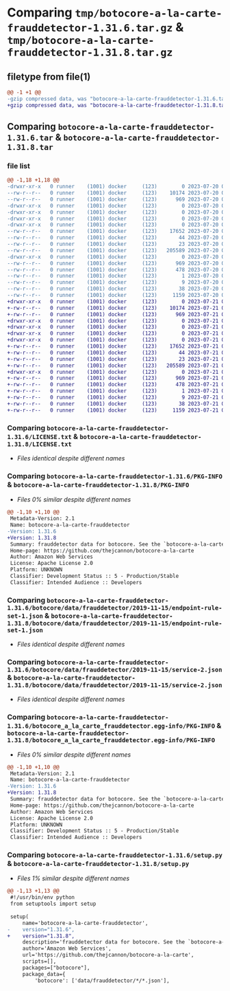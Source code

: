 # Comparing `tmp/botocore-a-la-carte-frauddetector-1.31.6.tar.gz` & `tmp/botocore-a-la-carte-frauddetector-1.31.8.tar.gz`

## filetype from file(1)

```diff
@@ -1 +1 @@
-gzip compressed data, was "botocore-a-la-carte-frauddetector-1.31.6.tar", last modified: Thu Jul 20 01:20:25 2023, max compression
+gzip compressed data, was "botocore-a-la-carte-frauddetector-1.31.8.tar", last modified: Fri Jul 21 01:21:34 2023, max compression
```

## Comparing `botocore-a-la-carte-frauddetector-1.31.6.tar` & `botocore-a-la-carte-frauddetector-1.31.8.tar`

### file list

```diff
@@ -1,18 +1,18 @@
-drwxr-xr-x   0 runner    (1001) docker     (123)        0 2023-07-20 01:20:25.366727 botocore-a-la-carte-frauddetector-1.31.6/
--rw-r--r--   0 runner    (1001) docker     (123)    10174 2023-07-20 01:20:25.000000 botocore-a-la-carte-frauddetector-1.31.6/LICENSE.txt
--rw-r--r--   0 runner    (1001) docker     (123)      969 2023-07-20 01:20:25.366727 botocore-a-la-carte-frauddetector-1.31.6/PKG-INFO
-drwxr-xr-x   0 runner    (1001) docker     (123)        0 2023-07-20 01:20:25.366727 botocore-a-la-carte-frauddetector-1.31.6/botocore/
-drwxr-xr-x   0 runner    (1001) docker     (123)        0 2023-07-20 01:20:25.366727 botocore-a-la-carte-frauddetector-1.31.6/botocore/data/
-drwxr-xr-x   0 runner    (1001) docker     (123)        0 2023-07-20 01:20:25.366727 botocore-a-la-carte-frauddetector-1.31.6/botocore/data/frauddetector/
-drwxr-xr-x   0 runner    (1001) docker     (123)        0 2023-07-20 01:20:25.366727 botocore-a-la-carte-frauddetector-1.31.6/botocore/data/frauddetector/2019-11-15/
--rw-r--r--   0 runner    (1001) docker     (123)    17652 2023-07-20 01:19:55.000000 botocore-a-la-carte-frauddetector-1.31.6/botocore/data/frauddetector/2019-11-15/endpoint-rule-set-1.json
--rw-r--r--   0 runner    (1001) docker     (123)       44 2023-07-20 01:19:55.000000 botocore-a-la-carte-frauddetector-1.31.6/botocore/data/frauddetector/2019-11-15/examples-1.json
--rw-r--r--   0 runner    (1001) docker     (123)       23 2023-07-20 01:19:55.000000 botocore-a-la-carte-frauddetector-1.31.6/botocore/data/frauddetector/2019-11-15/paginators-1.json
--rw-r--r--   0 runner    (1001) docker     (123)   205589 2023-07-20 01:19:55.000000 botocore-a-la-carte-frauddetector-1.31.6/botocore/data/frauddetector/2019-11-15/service-2.json
-drwxr-xr-x   0 runner    (1001) docker     (123)        0 2023-07-20 01:20:25.366727 botocore-a-la-carte-frauddetector-1.31.6/botocore_a_la_carte_frauddetector.egg-info/
--rw-r--r--   0 runner    (1001) docker     (123)      969 2023-07-20 01:20:25.000000 botocore-a-la-carte-frauddetector-1.31.6/botocore_a_la_carte_frauddetector.egg-info/PKG-INFO
--rw-r--r--   0 runner    (1001) docker     (123)      478 2023-07-20 01:20:25.000000 botocore-a-la-carte-frauddetector-1.31.6/botocore_a_la_carte_frauddetector.egg-info/SOURCES.txt
--rw-r--r--   0 runner    (1001) docker     (123)        1 2023-07-20 01:20:25.000000 botocore-a-la-carte-frauddetector-1.31.6/botocore_a_la_carte_frauddetector.egg-info/dependency_links.txt
--rw-r--r--   0 runner    (1001) docker     (123)        9 2023-07-20 01:20:25.000000 botocore-a-la-carte-frauddetector-1.31.6/botocore_a_la_carte_frauddetector.egg-info/top_level.txt
--rw-r--r--   0 runner    (1001) docker     (123)       38 2023-07-20 01:20:25.366727 botocore-a-la-carte-frauddetector-1.31.6/setup.cfg
--rw-r--r--   0 runner    (1001) docker     (123)     1159 2023-07-20 01:20:25.000000 botocore-a-la-carte-frauddetector-1.31.6/setup.py
+drwxr-xr-x   0 runner    (1001) docker     (123)        0 2023-07-21 01:21:34.735166 botocore-a-la-carte-frauddetector-1.31.8/
+-rw-r--r--   0 runner    (1001) docker     (123)    10174 2023-07-21 01:21:34.000000 botocore-a-la-carte-frauddetector-1.31.8/LICENSE.txt
+-rw-r--r--   0 runner    (1001) docker     (123)      969 2023-07-21 01:21:34.735166 botocore-a-la-carte-frauddetector-1.31.8/PKG-INFO
+drwxr-xr-x   0 runner    (1001) docker     (123)        0 2023-07-21 01:21:34.731166 botocore-a-la-carte-frauddetector-1.31.8/botocore/
+drwxr-xr-x   0 runner    (1001) docker     (123)        0 2023-07-21 01:21:34.731166 botocore-a-la-carte-frauddetector-1.31.8/botocore/data/
+drwxr-xr-x   0 runner    (1001) docker     (123)        0 2023-07-21 01:21:34.731166 botocore-a-la-carte-frauddetector-1.31.8/botocore/data/frauddetector/
+drwxr-xr-x   0 runner    (1001) docker     (123)        0 2023-07-21 01:21:34.731166 botocore-a-la-carte-frauddetector-1.31.8/botocore/data/frauddetector/2019-11-15/
+-rw-r--r--   0 runner    (1001) docker     (123)    17652 2023-07-21 01:21:06.000000 botocore-a-la-carte-frauddetector-1.31.8/botocore/data/frauddetector/2019-11-15/endpoint-rule-set-1.json
+-rw-r--r--   0 runner    (1001) docker     (123)       44 2023-07-21 01:21:06.000000 botocore-a-la-carte-frauddetector-1.31.8/botocore/data/frauddetector/2019-11-15/examples-1.json
+-rw-r--r--   0 runner    (1001) docker     (123)       23 2023-07-21 01:21:06.000000 botocore-a-la-carte-frauddetector-1.31.8/botocore/data/frauddetector/2019-11-15/paginators-1.json
+-rw-r--r--   0 runner    (1001) docker     (123)   205589 2023-07-21 01:21:06.000000 botocore-a-la-carte-frauddetector-1.31.8/botocore/data/frauddetector/2019-11-15/service-2.json
+drwxr-xr-x   0 runner    (1001) docker     (123)        0 2023-07-21 01:21:34.735166 botocore-a-la-carte-frauddetector-1.31.8/botocore_a_la_carte_frauddetector.egg-info/
+-rw-r--r--   0 runner    (1001) docker     (123)      969 2023-07-21 01:21:34.000000 botocore-a-la-carte-frauddetector-1.31.8/botocore_a_la_carte_frauddetector.egg-info/PKG-INFO
+-rw-r--r--   0 runner    (1001) docker     (123)      478 2023-07-21 01:21:34.000000 botocore-a-la-carte-frauddetector-1.31.8/botocore_a_la_carte_frauddetector.egg-info/SOURCES.txt
+-rw-r--r--   0 runner    (1001) docker     (123)        1 2023-07-21 01:21:34.000000 botocore-a-la-carte-frauddetector-1.31.8/botocore_a_la_carte_frauddetector.egg-info/dependency_links.txt
+-rw-r--r--   0 runner    (1001) docker     (123)        9 2023-07-21 01:21:34.000000 botocore-a-la-carte-frauddetector-1.31.8/botocore_a_la_carte_frauddetector.egg-info/top_level.txt
+-rw-r--r--   0 runner    (1001) docker     (123)       38 2023-07-21 01:21:34.735166 botocore-a-la-carte-frauddetector-1.31.8/setup.cfg
+-rw-r--r--   0 runner    (1001) docker     (123)     1159 2023-07-21 01:21:34.000000 botocore-a-la-carte-frauddetector-1.31.8/setup.py
```

### Comparing `botocore-a-la-carte-frauddetector-1.31.6/LICENSE.txt` & `botocore-a-la-carte-frauddetector-1.31.8/LICENSE.txt`

 * *Files identical despite different names*

### Comparing `botocore-a-la-carte-frauddetector-1.31.6/PKG-INFO` & `botocore-a-la-carte-frauddetector-1.31.8/PKG-INFO`

 * *Files 0% similar despite different names*

```diff
@@ -1,10 +1,10 @@
 Metadata-Version: 2.1
 Name: botocore-a-la-carte-frauddetector
-Version: 1.31.6
+Version: 1.31.8
 Summary: frauddetector data for botocore. See the `botocore-a-la-carte` package for more info.
 Home-page: https://github.com/thejcannon/botocore-a-la-carte
 Author: Amazon Web Services
 License: Apache License 2.0
 Platform: UNKNOWN
 Classifier: Development Status :: 5 - Production/Stable
 Classifier: Intended Audience :: Developers
```

### Comparing `botocore-a-la-carte-frauddetector-1.31.6/botocore/data/frauddetector/2019-11-15/endpoint-rule-set-1.json` & `botocore-a-la-carte-frauddetector-1.31.8/botocore/data/frauddetector/2019-11-15/endpoint-rule-set-1.json`

 * *Files identical despite different names*

### Comparing `botocore-a-la-carte-frauddetector-1.31.6/botocore/data/frauddetector/2019-11-15/service-2.json` & `botocore-a-la-carte-frauddetector-1.31.8/botocore/data/frauddetector/2019-11-15/service-2.json`

 * *Files identical despite different names*

### Comparing `botocore-a-la-carte-frauddetector-1.31.6/botocore_a_la_carte_frauddetector.egg-info/PKG-INFO` & `botocore-a-la-carte-frauddetector-1.31.8/botocore_a_la_carte_frauddetector.egg-info/PKG-INFO`

 * *Files 0% similar despite different names*

```diff
@@ -1,10 +1,10 @@
 Metadata-Version: 2.1
 Name: botocore-a-la-carte-frauddetector
-Version: 1.31.6
+Version: 1.31.8
 Summary: frauddetector data for botocore. See the `botocore-a-la-carte` package for more info.
 Home-page: https://github.com/thejcannon/botocore-a-la-carte
 Author: Amazon Web Services
 License: Apache License 2.0
 Platform: UNKNOWN
 Classifier: Development Status :: 5 - Production/Stable
 Classifier: Intended Audience :: Developers
```

### Comparing `botocore-a-la-carte-frauddetector-1.31.6/setup.py` & `botocore-a-la-carte-frauddetector-1.31.8/setup.py`

 * *Files 1% similar despite different names*

```diff
@@ -1,13 +1,13 @@
 #!/usr/bin/env python
 from setuptools import setup
 
 setup(
     name='botocore-a-la-carte-frauddetector',
-    version="1.31.6",
+    version="1.31.8",
     description='frauddetector data for botocore. See the `botocore-a-la-carte` package for more info.',
     author='Amazon Web Services',
     url='https://github.com/thejcannon/botocore-a-la-carte',
     scripts=[],
     packages=["botocore"],
     package_data={
         'botocore': ['data/frauddetector/*/*.json'],
```

